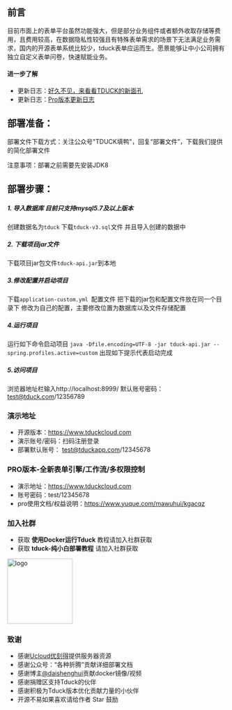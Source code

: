 ## 前言
目前市面上的表单平台虽然功能强大，但是部分业务组件或者额外收取存储等费用，且费用较高，在数据隐私性较强且有特殊表单需求的场景下无法满足业务需求，国内的开源表单系统比较少，tduck表单应运而生。愿景能够让中小公司拥有独立自定义表单问卷，快速赋能业务。


#### 进一步了解
- 更新日志：[好久不见，来看看TDUCK的新面孔](https://mp.weixin.qq.com/s/pLltfRv-KvStMxKefAvD_g)
- 更新日志：[Pro版本更新日志](https://www.yuque.com/mawuhui/kgacqz/qsds2g)

## 部署准备：

部署文件下载方式：关注公众号"TDUCK填鸭"，回复“部署文件”，下载我们提供的简化部署文件

注意事项：部署之前需要先安装JDK8

## 部署步骤：

##### 1. 导入数据库 目前只支持mysql5.7及以上版本
创建数据名为`tduck`
下载`tduck-v3.sql`文件 并且导入创建的数据中

##### 2. 下载项目jar文件
下载项目jar包文件`tduck-api.jar`到本地

##### 3.修改配置并启动项目
下载`application-custom.yml `配置文件
把下载的jar包和配置文件放在同一个目录下
修改为自己的配置，主要修改位置为数据库以及文件存储配置

##### 4.运行项目
运行如下命令启动项目
`java -Dfile.encoding=UTF-8 -jar tduck-api.jar --spring.profiles.active=custom`
出现如下提示代表启动完成

##### 5.访问项目
浏览器地址栏输入http://localhost:8999/
默认账号密码：test@tduck.com/12356789

### 演示地址
- 开源版本：https://www.tduckcloud.com
- 演示账号/密码：扫码注册登录
- 部署默认账号： test@tduckapp.com/12345678

### PRO版本-全新表单引擎/工作流/多权限控制
- 演示地址：https://www.tduckcloud.com
- 账号密码：test/12345678
- pro使用文档/权益说明：https://www.yuque.com/mawuhui/kgacqz


### 加入社群
-  获取  **使用Docker运行Tduck**  教程请加入社群获取
-  获取  **tduck-纯小白部署教程**  请加入社群获取
<img alt="logo" src="https://images.gitee.com/uploads/images/2021/0706/174654_31b12d64_1674451.png" style="margin-bottom: 0px;" width="150px">


### 致谢
- 感谢[Ucloud优刻得](https://www.ucloud.cn/)提供服务器资源
- 感谢公众号：“各种折腾”贡献详细部署文档
- 感谢博主[@daishenghui](https://daishenghui.club/)贡献docker镜像/视频
- 感谢捐赠区支持Tduck的伙伴
- 感谢积极为Tduck版本优化贡献力量的小伙伴
- 开源不易如果喜欢请给作者 Star 鼓励	
